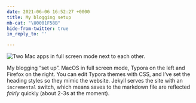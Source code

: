```yaml
---
date: 2021-06-06 16:52:27 +0000
title: My blogging setup
mb-cat: "\U0001F58B"
hide-from-twitter: true
in_reply_to: ''

---
```


<img class="c-bleed db mb3" src="https://www.thisdaysportion.com/images/blogging-screens.jpg" alt="Two Mac apps in full screen mode next to each other.">

My blogging “set up”. MacOS in full screen mode, Typora on the left and Firefox on the right. You can edit Typora themes with CSS, and I’ve set the heading styles so they mimic the website. Jekyll serves the site with an `incremental` switch, which means saves to the markdown file are reflected _fairly_ quickly (about 2-3s at the moment).